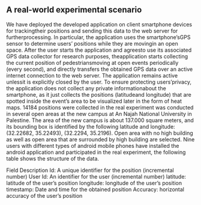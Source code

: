 ## A real-world experimental scenario

We have deployed the developed application on client smartphone devices for trackingtheir positions and sending this data to the web server for furtherprocessing. In particular, the application uses the smartphone’sGPS sensor to determine users’ positions while they are movingin an open space. After the user starts the application and agreesto use its associated GPS data collector for research purposes, theapplication starts collecting the current position of pedestriansmoving at open events periodically (every second), and directly transfers the obtained GPS data over an active internet connection to the web server. The application remains active unlessit is explicitly closed by the user. To ensure protecting users’privacy, the application does not collect any private informationabout the smartphone, as it just collects the positions (latitudeand longitude) that are spotted inside the event’s area to be visualized later in the form of heat maps. 14184 positions were collected in the real experiment was conducted in several open areas at the new campus at An Najah National University in Palestine. The area of the new campus is about 137.000 square meters, and its bounding box is identified by the following latitude and longitude: (32.22682, 35.22493), (32.2294, 35.2196). Open area with no high building as well as open area that are surrounded by high building are selected. Nine users with different types of android mobile phones have installed the android application and participated in the real experiment, the following table shows the structure of the data.

Field	Description
Id:	A unique identifier for the position (incremental number)
User Id:	An identifier for the user (incremental number)
latitude:	latitude of the user’s position
longitude:	longitude of the user’s position
timestamp:	Date and time for the obtained position
Accuracy:	horizontal accuracy of the user’s position
